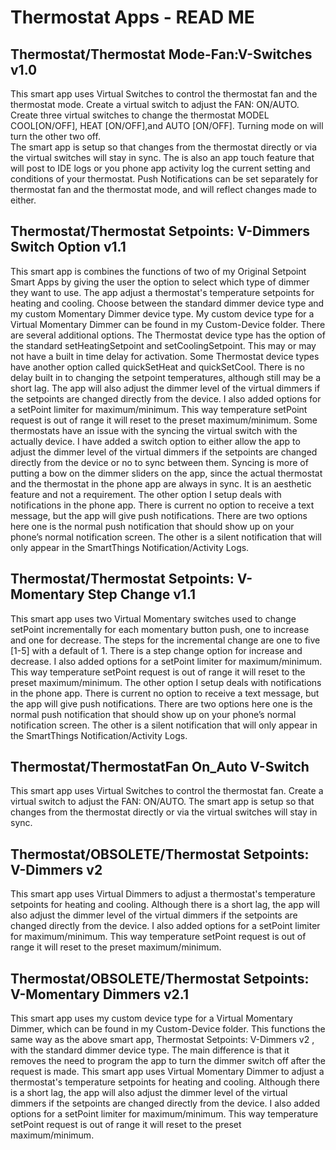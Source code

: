 Thermostat Apps - READ ME
==============

Thermostat/Thermostat Mode-Fan:V-Switches v1.0
--
This smart app uses Virtual Switches to control the thermostat fan and the thermostat mode.  Create a virtual switch to adjust the FAN: ON/AUTO. 
Create three virtual switches to change the thermostat MODEL COOL[ON/OFF], HEAT [ON/OFF],and AUTO [ON/OFF].  Turning mode on will turn the other two off.  
The smart app is setup so that changes from the thermostat directly or via the virtual switches will stay in sync.
The is also an app touch feature that will post to IDE logs or you phone app activity log the current setting and conditions of your thermostat.
Push Notifications can be set separately for thermostat fan and the thermostat mode, and will reflect changes made to either.

Thermostat/Thermostat Setpoints: V-Dimmers Switch Option v1.1
--
This smart app is combines the functions of two of my Original Setpoint Smart Apps by giving the user the option to select which type of dimmer they want to use. The app adjust a thermostat's temperature setpoints for heating and cooling.  Choose between the standard dimmer device type and my custom Momentary Dimmer device type. My custom device type for a Virtual Momentary Dimmer can be found in my Custom-Device folder.
There are several additional options.
The Thermostat device type has the option of the standard setHeatingSetpoint and setCoolingSetpoint.  This may or may not have a built in time delay for activation.  Some Thermostat device types have another option called quickSetHeat and quickSetCool.  There is no delay built in to changing the setpoint temperatures, although still may be a short lag.  The app will also adjust the dimmer level of the virtual dimmers if the setpoints are changed directly from the device.
I also added options for a setPoint limiter for maximum/minimum. This way temperature setPoint request is out of range it will reset to the preset maximum/minimum.
Some thermostats have an issue with the syncing the virtual switch with the actually device. I have added a switch option to either allow the app to adjust the dimmer level of the virtual dimmers if the setpoints are changed directly from the device or no to sync between them.  Syncing is more of putting a bow on the dimmer sliders on the app, since the actual thermostat and the thermostat in the phone app are always in sync.  It is an aesthetic feature and not a requirement.
The other option I setup deals with notifications in the phone app.  There is current no option to receive a text message, but the app will give push notifications.  There are two options here one is the normal push notification that should show up on your phone’s normal notification screen.  The other is a silent notification that will only appear in the SmartThings Notification/Activity Logs.

Thermostat/Thermostat Setpoints: V-Momentary Step Change v1.1
--
This smart app uses two Virtual Momentary switches used to change setPoint incrementally for each momentary button push, one to increase and one for decrease. The steps for the incremental change are one to five [1-5] with a default of 1.  There is a step change option for increase and decrease.
I also added options for a setPoint limiter for maximum/minimum. This way temperature setPoint request is out of range it will reset to the preset maximum/minimum.
The other option I setup deals with notifications in the phone app.  There is current no option to receive a text message, but the app will give push notifications.  There are two options here one is the normal push notification that should show up on your phone’s normal notification screen.  The other is a silent notification that will only appear in the SmartThings Notification/Activity Logs.

Thermostat/ThermostatFan On_Auto V-Switch
--
This smart app uses Virtual Switches to control the thermostat fan.  Create a virtual switch to adjust the FAN: ON/AUTO. 
The smart app is setup so that changes from the thermostat directly or via the virtual switches will stay in sync.

Thermostat/OBSOLETE/Thermostat Setpoints: V-Dimmers v2
--
This smart app uses Virtual Dimmers to adjust a thermostat's temperature setpoints for heating and cooling. Although there is a short lag, the app will also adjust the dimmer level of the virtual dimmers if the setpoints are changed directly from the device. I also added options for a setPoint limiter for maximum/minimum. This way temperature setPoint request is out of range it will reset to the preset maximum/minimum. 

Thermostat/OBSOLETE/Thermostat Setpoints: V-Momentary Dimmers v2.1
--
This smart app uses my custom device type for a Virtual Momentary Dimmer, which can be found in my Custom-Device folder.
This functions the same way as the above smart app, Thermostat Setpoints: V-Dimmers v2 , with the standard dimmer device type.  The main difference is that it removes the need to program the app to turn the dimmer switch off after the request is made.
This smart app uses Virtual Momentary Dimmer to adjust a thermostat's temperature setpoints for heating and cooling. Although there is a short lag, the app will also adjust the dimmer level of the virtual dimmers if the setpoints are changed directly from the device. I also added options for a setPoint limiter for maximum/minimum. This way temperature setPoint request is out of range it will reset to the preset maximum/minimum.
